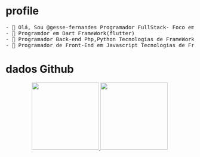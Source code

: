 
 # profile 
 <pre>
- 👋 Olá, Sou @gesse-fernandes Programador FullStack- Foco em Inovação e Tecnologia.
- 👀 Programdor em Dart FrameWork(flutter) 
- 🌱 Programador Back-end Php,Python Tecnologias de FrameWork (Laravel e Flask)  .
- 💞️ Programador de Front-End em Javascript Tecnologias de FrameWork (VueJs e ReactJx)
</pre>

# dados Github

<div align="center">
  <a href="https://github.com/gesse-fernandes">
  <img height="180em" src="https://github-readme-stats.vercel.app/api?username=gesse-fernandes&show_icons=true&theme=dracula&include_all_commits=true&count_private=false"/>
  <img height="180em" src="[https://github-readme-stats.vercel.app/api/top-langs/?username=joaquimfirmo&layout=compact&langs_count=7&theme=dracula](https://github-readme-stats.vercel.app/api/top-langs/?username=gesse-fernandes&layout=compact&langs_count=7&theme=dracula)https://github-readme-stats.vercel.app/api/top-langs/?username=gesse-fernandes&layout=compact&langs_count=7&theme=dracula"/>
</div>



